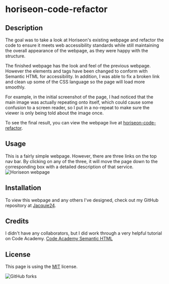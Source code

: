 # horiseon-code-refactor

## Description
The goal was to take a look at Horiseon's existing webpage and refactor the code to ensure it meets web accessibility standards while still maintaining the overall appearance of the webpage, as they were happy with the structure.

The finished webpage has the look and feel of the previous webpage.  However the elements and tags have been changed to conform with Semantic HTML for accessibility.  In addition, I was able to fix a broken link and clean up some of the CSS language so the page will load more smoothly.  

For example, in the initial screenshot of the page, I had noticed that the main image was actually repeating onto itself, which could cause some confusion to a screen reader, so I put in a no-repeat to make sure the viewer is only being told about the image once.

To see the final result, you can view the webpage live at [horiseon-code-refactor](https://jacquie24.github.io/horiseon-code-refactor/).

## Usage
This is a fairly simple webpage. However, there are three links on the top nav bar.  By clicking on any of the three, it will move the page down to the corresponding box with a detailed description of that service.
![Horiseon webpage](assets/images/Horiseon-website.png)

## Installation
To view this webpage and any others I've designed, check out my GitHub repository at [Jacquie24](https://github.com/Jacquie24?tab=repositories).  

## Credits
I didn't have any collaborators, but I did work through a very helpful tutorial on Code Academy.
[Code Academy Semantic HTML](https://www.codecademy.com/learn/learn-html/modules/learn-semantic-html)

## License
This page is using the [MIT](assets/license.txt) license.

<img alt="GitHub forks" src="https://img.shields.io/github/forks/Jacquie24/horiseon-code-refactor?style=social">